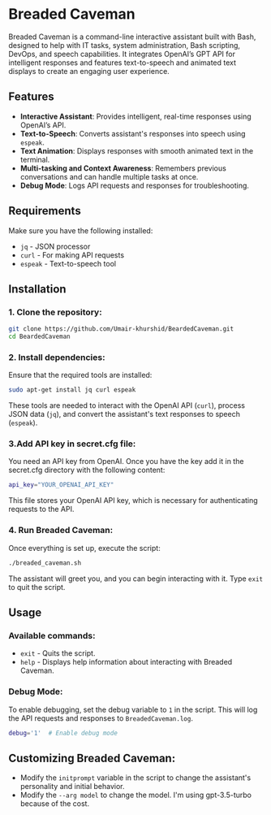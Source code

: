 
# Breaded Caveman

Breaded Caveman is a command-line interactive assistant built with Bash, designed to help with IT tasks, system administration, Bash scripting, DevOps, and speech capabilities. It integrates OpenAI’s GPT API for intelligent responses and features text-to-speech and animated text displays to create an engaging user experience.

## Features

- **Interactive Assistant**: Provides intelligent, real-time responses using OpenAI’s API.
- **Text-to-Speech**: Converts assistant's responses into speech using `espeak`.
- **Text Animation**: Displays responses with smooth animated text in the terminal.
- **Multi-tasking and Context Awareness**: Remembers previous conversations and can handle multiple tasks at once.
- **Debug Mode**: Logs API requests and responses for troubleshooting.

## Requirements

Make sure you have the following installed:

- `jq` - JSON processor
- `curl` - For making API requests
- `espeak` - Text-to-speech tool

## Installation

### 1. Clone the repository:

```bash
git clone https://github.com/Umair-khurshid/BeardedCaveman.git
cd BeardedCaveman
```
### 2. Install dependencies:

Ensure that the required tools are installed:

```bash
sudo apt-get install jq curl espeak
```

These tools are needed to interact with the OpenAI API (`curl`), process JSON data (`jq`), and convert the assistant's text responses to speech (`espeak`).


### 3.Add API key in secret.cfg file:

You need an API key from OpenAI. Once you have the key add it in the secret.cfg directory with the following content:

```bash
api_key="YOUR_OPENAI_API_KEY"
```

This file stores your OpenAI API key, which is necessary for authenticating requests to the API.


### 4. Run Breaded Caveman:

Once everything is set up, execute the script:

```bash
./breaded_caveman.sh
```

The assistant will greet you, and you can begin interacting with it. Type `exit` to quit the script.

## Usage

### Available commands:

- `exit` - Quits the script.
- `help` - Displays help information about interacting with Breaded Caveman.

### Debug Mode:

To enable debugging, set the debug variable to `1` in the script. This will log the API requests and responses to `BreadedCaveman.log`.

```bash
debug='1'  # Enable debug mode
```

## Customizing Breaded Caveman:

- Modify the `initprompt` variable in the script to change the assistant's personality and initial behavior.
- Modify the `--arg model` to change the model. I'm using gpt-3.5-turbo because of the cost.
